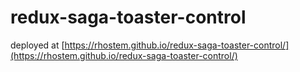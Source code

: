 # redux-saga-toaster-control

deployed at [https://rhostem.github.io/redux-saga-toaster-control/](https://rhostem.github.io/redux-saga-toaster-control/)